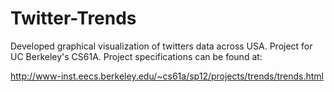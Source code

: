 Twitter-Trends
==============

Developed graphical visualization of twitters data across USA. Project for UC Berkeley's CS61A. Project specifications 
can be found at:

http://www-inst.eecs.berkeley.edu/~cs61a/sp12/projects/trends/trends.html


